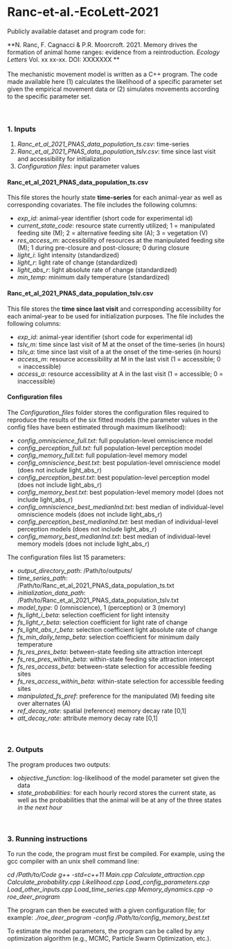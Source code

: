 # Ranc-et-al.-EcoLett-2021


Publicly available dataset and program code for:

**N. Ranc, F. Cagnacci & P.R. Moorcroft. 2021. Memory drives the formation of animal home ranges: evidence from a reintroduction. *Ecology Letters* Vol. xx xx-xx. DOI: XXXXXXX
**
<br> 
<br>
The mechanistic movement model is written as a C++ program. The code made available here (1) calculates the likelihood of a specific parameter set given the empirical movement data or (2) simulates movements according to the specific parameter set.\
<br>
<br>

### 1. Inputs
1. *Ranc_et_al_2021_PNAS_data_population_ts.csv*: time-series
1. *Ranc_et_al_2021_PNAS_data_population_tslv.csv*: time since last visit and accessibility for initialization
1. *Configuration files*: input parameter values

#### Ranc_et_al_2021_PNAS_data_population_ts.csv
This file stores the hourly state **time-series** for each animal-year as well as corresponding covariates. The file includes the following columns:
* *exp_id*: animal-year identifier (short code for experimental id)
* *current_state_code*: resource state currently utilized; 1 = manipulated feeding site (M); 2 = alternative feeding site (A); 3 = vegetation (V)
* *res_access_m*: accessibility of resources at the manipulated feeding site (M); 1 during pre-closure and post-closure; 0 during closure
* *light_i*: light intensity (standardized)
* *light_r*: light rate of change (standardized)
* *light_abs_r*: light absolute rate of change (standardized)
* *min_temp*: minimum daily temperature (standardized)

#### Ranc_et_al_2021_PNAS_data_population_tslv.csv
This file stores the **time since last visit** and corresponding accessibility for each animal-year to be used for initialization purposes. The file includes the following columns:
* *exp_id*: animal-year identifier (short code for experimental id)
* *tslv_m*: time since last visit of M at the onset of the time-series (in hours)
* *tslv_a*: time since last visit of a at the onset of the time-series (in hours)
* *access_m*: resource accessibility at M in the last visit (1 = accessible; 0 = inaccessible)
* *access_a*: resource accessibility at A in the last visit (1 = accessible; 0 = inaccessible)

#### Configuration files
The *Configuration_files* folder stores the configuration files required to reproduce the results of the six fitted models (the parameter values in the config files have been estimated through maximum likelihood):
* *config_omniscience_full.txt*: full population-level omniscience model
* *config_perception_full.txt*: full population-level perception model
* *config_memory_full.txt*: full population-level memory model
* *config_omniscience_best.txt*: best population-level omniscience model (does not include light_abs_r)
* *config_perception_best.txt*: best population-level perception model (does not include light_abs_r)
* *config_memory_best.txt*: best population-level memory model (does not include light_abs_r)
* *config_omniscience_best_medianInd.txt*: best median of individual-level omniscience models (does not include light_abs_r)
* *config_perception_best_medianInd.txt*: best median of individual-level perception models (does not include light_abs_r)
* *config_memory_best_medianInd.txt*: best median of individual-level memory models (does not include light_abs_r)

The configuration files list 15 parameters:
* *output_directory_path*: /Path/to/outputs/
* *time_series_path*: /Path/to/Ranc_et_al_2021_PNAS_data_population_ts.txt
* *initialization_data_path*: /Path/to/Ranc_et_al_2021_PNAS_data_population_tslv.txt
* *model_type*: 0 (omniscience), 1 (perception) or 3 (memory)
* *fs_light_i_beta*: selection coefficient for light intensity
* *fs_light_r_beta*: selection coefficient for light rate of change
* *fs_light_abs_r_beta*: selection coefficient light absolute rate of change
* *fs_min_daily_temp_beta*: selection coefficient for minimum daily temperature
* *fs_res_pres_beta*: between-state feeding site attraction intercept
* *fs_res_pres_within_beta*: within-state feeding site attraction intercept
* *fs_res_access_beta*: between-state selection for accessible feeding sites
* *fs_res_access_within_beta*: within-state selection for accessible feeding sites
* *manipulated_fs_pref*: preference for the manipulated (M) feeding site over alternates (A)
* *ref_decay_rate*: spatial (reference) memory decay rate [0,1]
* *att_decay_rate*: attribute memory decay rate [0,1]
<br>


### 2. Outputs
The program produces two outputs:
* *objective_function*: log-likelihood of the model parameter set given the data
* *state_probabilities*: for each hourly record stores the current state, as well as the probabilities that the animal will be at any of the three states *in the next hour*
<br>


### 3. Running instructions
To run the code, the program must first be compiled. For example, using the gcc compiler with an unix shell command line:

*cd /Path/to/Code*
*g++ -std=c++11 Main.cpp Calculate_attraction.cpp Calculate_probability.cpp Likelihood.cpp Load_config_parameters.cpp Load_other_inputs.cpp Load_time_series.cpp Memory_dynamics.cpp -o roe_deer_program*
<br>

The program can then be executed with a given configuration file; for example:
*./roe_deer_program -config /Path/to/config_memory_best.txt*
<br>

To estimate the model parameters, the  program can be called by any optimization algorithm (e.g., MCMC, Particle Swarm Optimization, etc.).
